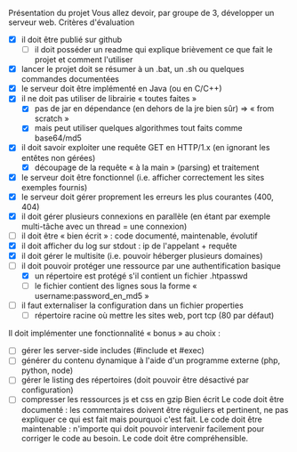 Présentation du projet
Vous allez devoir, par groupe de 3, développer un serveur web.
Critères d'évaluation
- [x] il doit être publié sur github
  -   [ ] il doit posséder un readme qui explique brièvement ce que fait le projet et comment l'utiliser
- [x] lancer le projet doit se résumer à un .bat, un .sh ou quelques commandes documentées
- [x] le serveur doit être implémenté en Java (ou en C/C++)
- [x] il ne doit pas utiliser de librairie « toutes faites »
  -   [x] pas de jar en dépendance (en dehors de la jre bien sûr) => « from scratch »
  -   [x] mais peut utiliser quelques algorithmes tout faits comme base64/md5
- [x] il doit savoir exploiter une requête GET en HTTP/1.x (en ignorant les entêtes non gérées)
  -   [x] découpage de la requête « à la main » (parsing) et traitement
- [x] le serveur doit être fonctionnel (i.e. afficher correctement les sites exemples fournis)
- [x] le serveur doit gérer proprement les erreurs les plus courantes (400, 404)
- [x] il doit gérer plusieurs connexions en parallèle (en étant par exemple multi-tâche avec un
thread = une connexion)
- [ ] il doit être « bien écrit » : code documenté, maintenable, évolutif
- [x] il doit afficher du log sur stdout : ip de l'appelant + requête
- [x] il doit gérer le multisite (i.e. pouvoir héberger plusieurs domaines)
- [ ] il doit pouvoir protéger une ressource par une authentification basique
  -   [x] un répertoire est protégé s'il contient un fichier .htpasswd
  -   [ ] le fichier contient des lignes sous la forme « username:password_en_md5 »
- [ ] il faut externaliser la configuration dans un fichier properties
  -   [ ] répertoire racine où mettre les sites web, port tcp (80 par défaut)
	
Il doit implémenter une fonctionnalité « bonus » au choix :
 - [ ] gérer les server-side includes (#include et #exec)
 - [ ] générer du contenu dynamique à l'aide d'un programme externe (php, python, node)
 - [ ] gérer le listing des répertoires (doit pouvoir être désactivé par configuration)
 - [ ] compresser les ressources js et css en gzip
Bien écrit
Le code doit être documenté : les commentaires doivent être réguliers et pertinent, ne
pas expliquer ce qui est fait mais pourquoi c'est fait.
Le code doit être maintenable : n'importe qui doit pouvoir intervenir facilement pour
corriger le code au besoin. Le code doit être compréhensible.